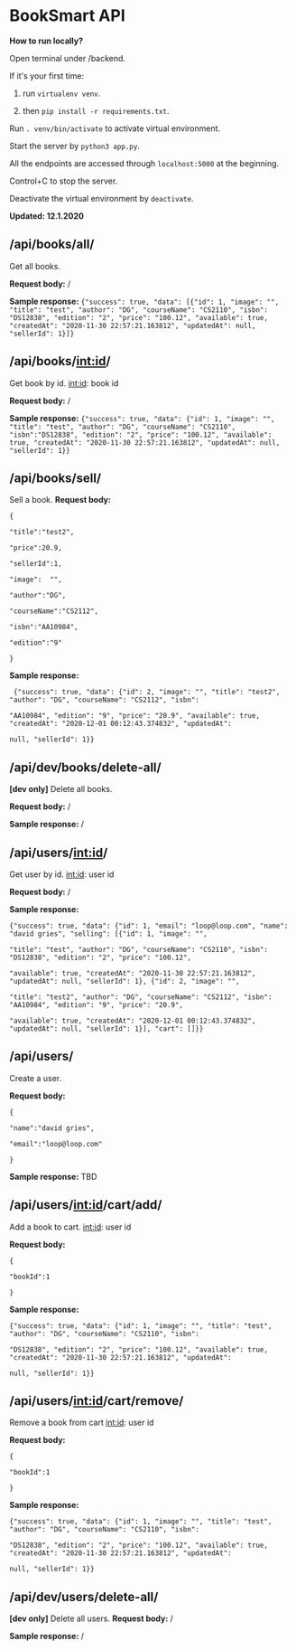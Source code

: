
# BookSmart API

**How to run locally?**

  

Open terminal under /backend.

  

If it's your first time:

1. run `virtualenv venv`.

2. then `pip install -r requirements.txt`.

  

Run `. venv/bin/activate` to activate virtual environment.

Start the server by `python3 app.py`.

  

All the endpoints are accessed through `localhost:5000` at the beginning.

  

Control+C to stop the server.

Deactivate the virtual environment by `deactivate`.

  

**Updated: 12.1.2020**

  

## /api/books/all/

Get all books.

 

**Request body:** /

**Sample response:**
`{"success": true, "data": [{"id": 1, "image": "", "title": "test", "author": "DG", "courseName": "CS2110", "isbn": "DS12838", "edition": "2", "price": "100.12", "available": true, "createdAt": "2020-11-30 22:57:21.163812", "updatedAt": null, "sellerId": 1}]}`

  

## /api/books/<int:id>/

Get book by id. 
<int:id>: book id

**Request body:** /

**Sample response:**
`{"success": true, "data": {"id": 1, "image": "", "title": "test", "author": "DG", "courseName": "CS2110", "isbn":"DS12838", "edition": "2", "price": "100.12", "available": true, "createdAt": "2020-11-30 22:57:21.163812", "updatedAt":
null, "sellerId": 1}}`

## /api/books/sell/

Sell a book.
**Request body:**
```
{

"title":"test2",

"price":20.9,

"sellerId":1,

"image":  "",

"author":"DG",

"courseName":"CS2112",

"isbn":"AA10984",

"edition":"9"

}
```

**Sample response:**
 ```
  {"success": true, "data": {"id": 2, "image": "", "title": "test2", "author": "DG", "courseName": "CS2112", "isbn":

"AA10984", "edition": "9", "price": "20.9", "available": true, "createdAt": "2020-12-01 00:12:43.374832", "updatedAt":

null, "sellerId": 1}}
  ```

## /api/dev/books/delete-all/

**[dev only]** Delete all books.

**Request body:** /

**Sample response:** /
  

## /api/users/<int:id>/

Get user by id.
<int:id>: user id

**Request body:** /

**Sample response:**
```
{"success": true, "data": {"id": 1, "email": "loop@loop.com", "name": "david gries", "selling": [{"id": 1, "image": "",

"title": "test", "author": "DG", "courseName": "CS2110", "isbn": "DS12838", "edition": "2", "price": "100.12",

"available": true, "createdAt": "2020-11-30 22:57:21.163812", "updatedAt": null, "sellerId": 1}, {"id": 2, "image": "",

"title": "test2", "author": "DG", "courseName": "CS2112", "isbn": "AA10984", "edition": "9", "price": "20.9",

"available": true, "createdAt": "2020-12-01 00:12:43.374832", "updatedAt": null, "sellerId": 1}], "cart": []}}
```
  

## /api/users/

Create a user.

**Request body:**
```
{

"name":"david gries",

"email":"loop@loop.com"

}
```

**Sample response:** TBD

## /api/users/<int:id>/cart/add/

Add a book to cart.
<int:id>: user id

**Request body:**
```
{

"bookId":1

}
```

**Sample response:**
  ```
  {"success": true, "data": {"id": 1, "image": "", "title": "test", "author": "DG", "courseName": "CS2110", "isbn":

"DS12838", "edition": "2", "price": "100.12", "available": true, "createdAt": "2020-11-30 22:57:21.163812", "updatedAt":

null, "sellerId": 1}}
  ```

## /api/users/<int:id>/cart/remove/

Remove a book from cart
<int:id>: user id

**Request body:**
```
{

"bookId":1

}
```

**Sample response:**
  ```
  {"success": true, "data": {"id": 1, "image": "", "title": "test", "author": "DG", "courseName": "CS2110", "isbn":

"DS12838", "edition": "2", "price": "100.12", "available": true, "createdAt": "2020-11-30 22:57:21.163812", "updatedAt":

null, "sellerId": 1}}
  ```
  

## /api/dev/users/delete-all/

**[dev only]** Delete all users.
**Request body:** /

**Sample response:** /